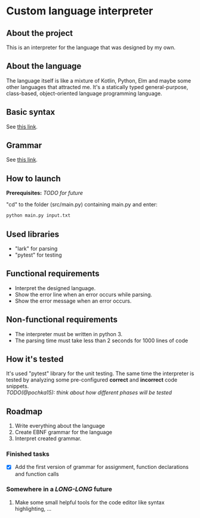 # Custom language interpreter

## About the project

This is an interpreter for the language that was designed by my own.

## About the language

The language itself is like a mixture of Kotlin, Python, Elm and maybe some other languages that attracted me. It's a statically typed general-purpose, class-based, object-oriented language programming language.

## Basic syntax

See [this link](./Basic%20syntax.md).

## Grammar

See [this link](./grammar.lark).

## How to launch

**Prerequisites:** *TODO for future*

"cd" to the folder (src/main.py) containing main.py and enter:

```bash
python main.py input.txt
```

## Used libraries

- "lark" for parsing
- "pytest" for testing

## Functional requirements

- Interpret the designed language.
- Show the error line when an error occurs while parsing.
- Show the error message when an error occurs.

## Non-functional requirements

- The interpreter must be written in python 3.
- The parsing time must take less than 2 seconds for 1000 lines of code

## How it's tested

It's used "pytest" library for the unit testing. The same time the interpreter is tested by analyzing some pre-configured **correct** and **incorrect** code snippets.\
*TODO(@pochka15): think about how different phases will be tested*

## Roadmap

1. Write everything about the language
2. Create EBNF grammar for the language
3. Interpret created grammar.

### Finished tasks

- [x] Add the first version of grammar for assignment, function declarations and function calls

### Somewhere in a *LONG-LONG* future

1. Make some small helpful tools for the code editor like syntax highlighting, ...
